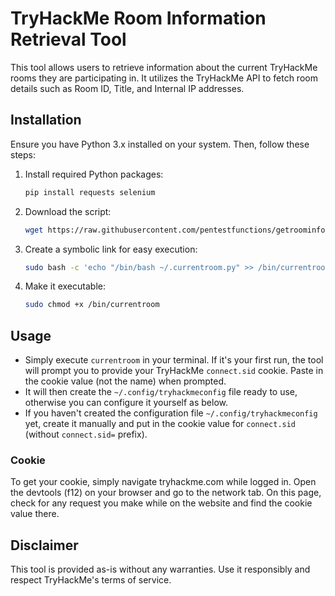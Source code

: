 # TryHackMe Room Information Retrieval Tool

This tool allows users to retrieve information about the current TryHackMe rooms they are participating in. It utilizes the TryHackMe API to fetch room details such as Room ID, Title, and Internal IP addresses.

## Installation

Ensure you have Python 3.x installed on your system. Then, follow these steps:

1. Install required Python packages:
    ```bash
    pip install requests selenium
    ```

2. Download the script:
    ```bash
    wget https://raw.githubusercontent.com/pentestfunctions/getroominfo/main/currentroom.py -O ~/.currentroom.py
    ```

3. Create a symbolic link for easy execution:
    ```bash
    sudo bash -c 'echo "/bin/bash ~/.currentroom.py" >> /bin/currentroom'
    ```

4. Make it executable:
   ```bash
   sudo chmod +x /bin/currentroom
   ```

## Usage

- Simply execute `currentroom` in your terminal. If it's your first run, the tool will prompt you to provide your TryHackMe `connect.sid` cookie. Paste in the cookie value (not the name) when prompted.
- It will then create the `~/.config/tryhackmeconfig` file ready to use, otherwise you can configure it yourself as below. 
- If you haven't created the configuration file `~/.config/tryhackmeconfig` yet, create it manually and put in the cookie value for `connect.sid` (without `connect.sid=` prefix).

### Cookie

To get your cookie, simply navigate tryhackme.com while logged in. Open the devtools (f12) on your browser and go to the network tab. On this page, check for any request you make while on the website and find the cookie value there. 

## Disclaimer

This tool is provided as-is without any warranties. Use it responsibly and respect TryHackMe's terms of service.
